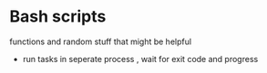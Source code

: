 Bash scripts
===============
functions and random stuff that might be helpful
- run tasks in seperate process , wait for exit code and progress
